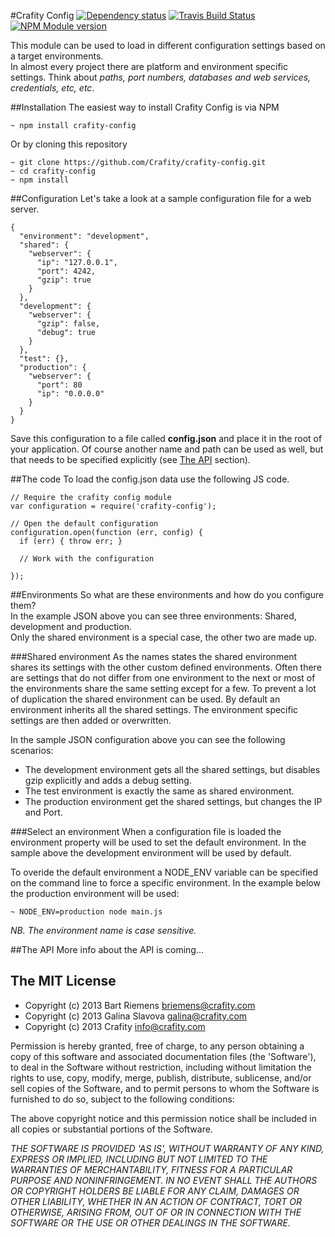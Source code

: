 #Crafity Config [![Dependency status](https://david-dm.org/crafity/crafity-config.png)](https://david-dm.org/crafity/crafity-config) [![Travis Build Status](https://travis-ci.org/Crafity/crafity-config.png?branch=master)](https://travis-ci.org/Crafity/crafity-config) [![NPM Module version](https://badge.fury.io/js/crafity-config.png)](http://badge.fury.io/js/crafity-config)  

This module can be used to load in different configuration settings based on a target environments.  
In almost every project there are platform and environment specific settings. Think about *paths, port numbers, databases and web services, credentials, etc, etc*.  

##Installation
The easiest way to install Crafity Config is via NPM

    ~ npm install crafity-config
  
Or by cloning this repository

    ~ git clone https://github.com/Crafity/crafity-config.git
    ~ cd crafity-config
    ~ npm install

##Configuration
Let's take a look at a sample configuration file for a web server. 

    {
      "environment": "development",
      "shared": {
        "webserver": {
          "ip": "127.0.0.1",
          "port": 4242,
          "gzip": true
        }
      },
      "development": {
        "webserver": {
          "gzip": false,
          "debug": true
        }
      },
      "test": {},
      "production": {
        "webserver": {
          "port": 80
          "ip": "0.0.0.0"
        }
      }
    }

Save this configuration to a file called **config.json** and place it in the root of your application. 
Of course another name and path can be used as well, but that needs to be specified explicitly (see [The API](#the-api) section).

##The code
To load the config.json data use the following JS code. 

    // Require the crafity config module
    var configuration = require('crafity-config');
    
    // Open the default configuration
    configuration.open(function (err, config) {
      if (err) { throw err; }
      
      // Work with the configuration
      
    });

##Environments
So what are these environments and how do you configure them?   
In the example JSON above you can see three environments: Shared, development and production.  
Only the shared environment is a special case, the other two are made up.

###Shared environment
As the names states the shared environment shares its settings with the other custom defined environments. 
Often there are settings that do not differ from one environment to the next or most of the environments 
share the same setting except for a few. To prevent a lot of duplication the shared environment can be used.
By default an environment inherits all the shared settings. The environment specific settings are then added or overwritten.  

In the sample JSON configuration above you can see the following scenarios:
* The development environment gets all the shared settings, but disables gzip explicitly and adds a debug setting.
* The test environment is exactly the same as shared environment.
* The production environment get the shared settings, but changes the IP and Port.

###Select an environment
When a configuration file is loaded the environment property will be used to set the default environment.
In the sample above the development environment will be used by default.    

To overide the default environment a NODE_ENV variable can be specified on the command line to force a specific environment.
In the example below the production environment will be used:

    ~ NODE_ENV=production node main.js 

*NB. The environment name is case sensitive.*

##The API
More info about the API is coming...

## The MIT License
* Copyright (c) 2013 Bart Riemens <briemens@crafity.com>  
* Copyright (c) 2013 Galina Slavova <galina@crafity.com>  
* Copyright (c) 2013 Crafity <info@crafity.com>  

Permission is hereby granted, free of charge, to any person obtaining
a copy of this software and associated documentation files (the
'Software'), to deal in the Software without restriction, including
without limitation the rights to use, copy, modify, merge, publish,
distribute, sublicense, and/or sell copies of the Software, and to
permit persons to whom the Software is furnished to do so, subject to
the following conditions:

The above copyright notice and this permission notice shall be
included in all copies or substantial portions of the Software.

*THE SOFTWARE IS PROVIDED 'AS IS', WITHOUT WARRANTY OF ANY KIND,
EXPRESS OR IMPLIED, INCLUDING BUT NOT LIMITED TO THE WARRANTIES OF
MERCHANTABILITY, FITNESS FOR A PARTICULAR PURPOSE AND NONINFRINGEMENT.
IN NO EVENT SHALL THE AUTHORS OR COPYRIGHT HOLDERS BE LIABLE FOR ANY
CLAIM, DAMAGES OR OTHER LIABILITY, WHETHER IN AN ACTION OF CONTRACT,
TORT OR OTHERWISE, ARISING FROM, OUT OF OR IN CONNECTION WITH THE
SOFTWARE OR THE USE OR OTHER DEALINGS IN THE SOFTWARE.*

